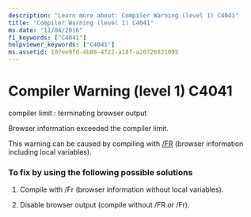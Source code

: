 ```yaml
---
description: "Learn more about: Compiler Warning (level 1) C4041"
title: "Compiler Warning (level 1) C4041"
ms.date: "11/04/2016"
f1_keywords: ["C4041"]
helpviewer_keywords: ["C4041"]
ms.assetid: 107ee9fd-4b88-4f22-a18f-a20726831095
---
```

# Compiler Warning (level 1) C4041

compiler limit : terminating browser output

Browser information exceeded the compiler limit.

This warning can be caused by compiling with [/FR](../../build/reference/fr-fr-create-dot-sbr-file.md) (browser information including local variables).

### To fix by using the following possible solutions

1. Compile with /Fr (browser information without local variables).

1. Disable browser output (compile without /FR or /Fr).

